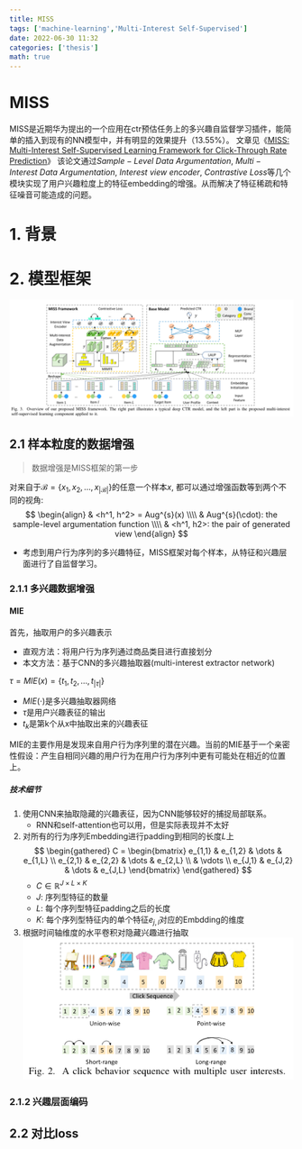 ```yaml
---
title: MISS
tags: ['machine-learning','Multi-Interest Self-Supervised']
date: 2022-06-30 11:32
categories: ['thesis']
math: true
---
```

# MISS
MISS是近期华为提出的一个应用在ctr预估任务上的多兴趣自监督学习插件，能简单的插入到现有的NN模型中，并有明显的效果提升（13.55%）。
文章见《[MISS: Multi-Interest Self-Supervised Learning Framework for Click-Through Rate Prediction](https://arxiv.org/abs/2111.15068)》
该论文通过$Sample-Level\ Data\ Argumentation,\ Multi-Interest\ Data\ Argumentation,\ Interest\ view\ encoder,\ Contrastive\ Loss$等几个模块实现了用户兴趣粒度上的特征embedding的增强。从而解决了特征稀疏和特征噪音可能造成的问题。

# 1. 背景

# 2. 模型框架
![overview-for-MISS](https://raw.githubusercontent.com/ZermZhang/pictures/main/20220718165421.png)
## 2.1 样本粒度的数据增强
> 数据增强是MISS框架的第一步

对来自于$\mathcal{B} = \{x_1, x_2, \dots, x_{|\mathcal{B}|}\}$的任意一个样本$x$, 都可以通过增强函数等到两个不同的视角:
$$
\begin{align}
    & <h^1, h^2> = Aug^{s}(x) \\\\
    & Aug^{s}(\cdot): the sample-level argumentation function \\\\
    & <h^1, h2>: the pair of generated view
\end{align}
$$

* 考虑到用户行为序列的多兴趣特征，MISS框架对每个样本，从特征和兴趣层面进行了自监督学习。

### 2.1.1 多兴趣数据增强

#### MIE
首先，抽取用户的多兴趣表示
- 直观方法：将用户行为序列通过商品类目进行直接划分
- 本文方法：基于CNN的多兴趣抽取器(multi-interest extractor network)

$\tau = MIE(x) = \{t_1, t_2, \dots, t_{|\tau|}\}$
* $MIE(\cdot)$是多兴趣抽取器网络
* $\tau$是用户兴趣表征的输出
* $t_k$是第k个从x中抽取出来的兴趣表征

MIE的主要作用是发现来自用户行为序列里的潜在兴趣。当前的MIE基于一个亲密性假设：产生自相同兴趣的用户行为在用户行为序列中更有可能处在相近的位置上。

##### 技术细节
1. 使用CNN来抽取隐藏的兴趣表征，因为CNN能够较好的捕捉局部联系。
    * RNN和self-attention也可以用，但是实际表现并不太好
2. 对所有的行为序列Embedding进行padding到相同的长度$L$上
$$
\begin{gathered}
C = \begin{bmatrix} 
    e_{1,1} & e_{1,2} & \dots & e_{1,L} \\
    e_{2,1} & e_{2,2} & \dots & e_{2,L} \\
    & \vdots \\
    e_{J,1} & e_{J,2} & \dots & e_{J,L}
    \end{bmatrix}
\end{gathered}
$$
    * $C \in \mathbb{R}^{J \times L \times K}$
    * $J$: 序列型特征的数量
    * $L$: 每个序列型特征padding之后的长度
    * $K$: 每个序列型特征内的单个特征$e_{j,l}$对应的Embdding的维度
3. 根据时间轴维度的水平卷积对隐藏兴趣进行抽取
![history-sequence](https://raw.githubusercontent.com/ZermZhang/pictures/main/20220719094128.png)

### 2.1.2 兴趣层面编码
## 2.2 对比loss